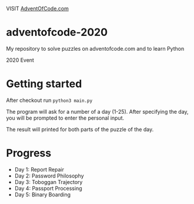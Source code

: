 VISIT [AdventOfCode.com](https://adventofcode.com/)

# adventofcode-2020
My repository to solve puzzles on adventofcode.com and to learn Python

2020 Event

# Getting started

After checkout run ```python3 main.py```

The program will ask for a number of a day (1-25).
After specifying the day, you will be prompted to enter the personal input.

The result will printed for both parts of the puzzle of the day.

# Progress

 - Day 1: Report Repair
 - Day 2: Password Philosophy
 - Day 3: Toboggan Trajectory
 - Day 4: Passport Processing
 - Day 5: Binary Boarding
